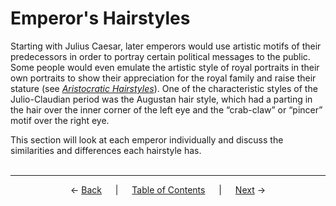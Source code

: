 # Emperor's Hairstyles

Starting with Julius Caesar, later emperors would use artistic motifs of their predecessors in order to portray certain political messages to the public. Some people would even emulate the artistic style of royal portraits in their own portraits to show their appreciation for the royal family and raise their stature (see *[Aristocratic Hairstyles](../aristocratic-hairstyles/aristocratic-hairstyles.md)*). One of the characteristic styles of the Julio-Claudian period was the Augustan hair style, which had a parting in the hair over the inner corner of the left eye and the “crab-claw” or “pincer” motif over the right eye.

This section will look at each emperor individually and discuss the similarities and differences each hairstyle has.
<br><br>

---
<p align="center">
← <a href="introduction.md">Back</a> &emsp; | &emsp; <a href="readme.md">Table of Contents</a> &emsp; | &emsp; <a href="augustus.md">Next</a> →
</p>
